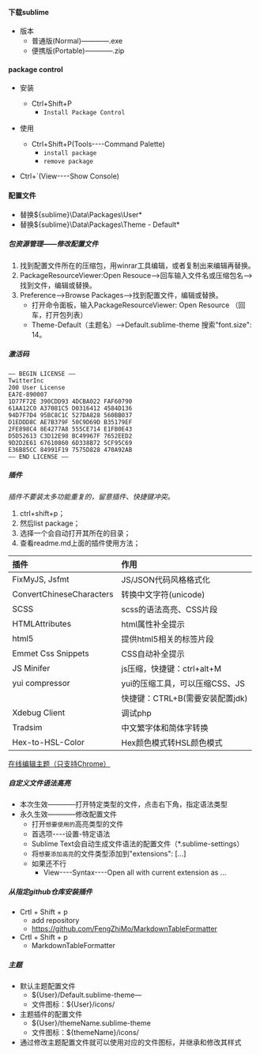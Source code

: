 #### 下载sublime
- 版本
    + 普通版(Normal)————.exe
    + 便携版(Portable)————.zip

#### package control
- 安装
    + Ctrl+Shift+P
        * `Install Package Control`
- 使用
    + Ctrl+Shift+P(Tools----Command Palette)
        * `install package`
        * `remove package`


- Ctrl+`(View----Show Console)


#### 配置文件
- 替换${sublime}\Data\Packages\User\*
- 替换${sublime}\Data\Packages\Theme - Default\*

##### 包资源管理——修改配置文件
1. 找到配置文件所在的压缩包，用winrar工具编辑，或者复制出来编辑再替换。
2. PackageResourceViewer:Open Resouce-->回车输入文件名或压缩包名-->找到文件，编辑或替换。
3. Preference-->Browse Packages-->找到配置文件，编辑或替换。
    + 打开命令面板，输入PackageResourceViewer: Open Resource （回车，打开包列表）
    + Theme-Default（主题名）-->Default.sublime-theme 搜索"font.size": 14。

##### 激活码
```
—– BEGIN LICENSE —–
TwitterInc
200 User License
EA7E-890007
1D77F72E 390CDD93 4DCBA022 FAF60790
61AA12C0 A37081C5 D0316412 4584D136
94D7F7D4 95BC8C1C 527DA828 560BB037
D1EDDD8C AE7B379F 50C9D69D B35179EF
2FE898C4 8E4277A8 555CE714 E1FB0E43
D5D52613 C3D12E98 BC49967F 7652EED2
9D2D2E61 67610860 6D338B72 5CF95C69
E36B85CC 84991F19 7575D828 470A92AB
—— END LICENSE ——
```

##### 插件
*插件不要装太多功能重复的，留意插件、快捷键冲突。*

1. ctrl+shift+p；
2. 然后list package；
3. 选择一个会自动打开其所在的目录；
4. 查看readme.md上面的插件使用方法；

|插件                      |作用                   |
|:-----------------------|:--------------------|
|FixMyJS, Jsfmt          |JS/JSON代码风格格式化       |
|ConvertChineseCharacters|转换中文字符(unicode)      |
|SCSS                    |scss的语法高亮、CSS片段      |
|HTMLAttributes          |html属性补全提示           |
|html5                   |提供html5相关的标签片段       |
|Emmet Css Snippets      |CSS自动补全提示            |
|JS Minifer              |js压缩，快捷键：ctrl+alt+M  |
|yui compressor          |yui的压缩工具，可以压缩CSS、JS  |
|                        |快捷键：CTRL+B(需要安装配置jdk)|
|Xdebug Client           |调试php                |
|Tradsim                 |中文繁字体和简体字转换          |
|Hex-to-HSL-Color        |Hex颜色模式转HSL颜色模式      |

[在线编辑主题（只支持Chrome）](http://tmtheme-editor.herokuapp.com/)


##### 自定义文件语法高亮
- 本次生效————打开特定类型的文件，点击右下角，指定语法类型
- 永久生效————修改配置文件
    + 打开`想要使用的`高亮类型的文件
    + 首选项----设置-特定语法
    + Sublime Text会自动生成文件语法的配置文件（*.sublime-settings）
    + 将`想要添加高亮`的文件类型添加到"extensions": [...]
    + 如果还不行
        * View----Syntax----Open all with current extension as ...

##### 从指定github仓库安装插件
- Crtl + Shift + p
    + add repository
    + https://github.com/FengZhiMo/MarkdownTableFormatter
- Crtl + Shift + p
    + MarkdownTableFormatter


##### 主题
- 默认主题配置文件
    + ${User}/Default.sublime-theme—
    + 文件图标：${User}/icons/
- 主题插件的配置文件
    + ${User}/themeName.sublime-theme
    + 文件图标：${themeName}/icons/
- 通过修改主题配置文件就可以使用对应的文件图标，并继承和修改其样式